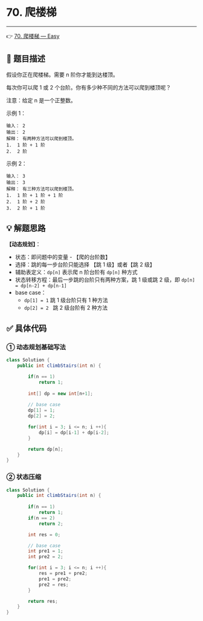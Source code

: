 # 70. 爬楼梯

---

👉 [70. 爬楼梯 — Easy](https://leetcode-cn.com/problems/climbing-stairs/)

## 📜 题目描述

假设你正在爬楼梯。需要 n 阶你才能到达楼顶。

每次你可以爬 1 或 2 个台阶。你有多少种不同的方法可以爬到楼顶呢？

注意：给定 n 是一个正整数。

示例 1：

```
输入： 2
输出： 2
解释： 有两种方法可以爬到楼顶。
1.  1 阶 + 1 阶
2.  2 阶
```

示例 2：

```
输入： 3
输出： 3
解释： 有三种方法可以爬到楼顶。
1.  1 阶 + 1 阶 + 1 阶
2.  1 阶 + 2 阶
3.  2 阶 + 1 阶
```

## 💡 解题思路 

**【动态规划】**：

- 状态：即问题中的变量 - 【爬的台阶数】
- 选择：跳的每一步台阶只能选择 【跳 1 级】或者【跳 2 级】
- 辅助表定义：`dp[n]` 表示爬 n 阶台阶有 `dp[n]` 种方式
- 状态转移方程：最后一步跳的台阶只有两种方案，跳 1 级或跳 2 级，即  `dp[n] = dp[n-2] + dp[n-1]`
- base case：
  - `dp[1] = 1` 跳 1 级台阶只有 1 种方法
  - `dp[2] = 2 ` 跳 2 级台阶有 2 种方法

## ✅  具体代码 

### ① 动态规划基础写法


```java
class Solution {
    public int climbStairs(int n) {

        if(n == 1)
            return 1;
        
		int[] dp = new int[n+1];
        
        // base case
        dp[1] = 1;
        dp[2] = 2;

        for(int i = 3; i <= n; i ++){
            dp[i] = dp[i-1] + dp[i-2];
        }

        return dp[n];
    }
}
```



### ② 状态压缩

```java
class Solution {
    public int climbStairs(int n) {
        
        if(n == 1)
            return 1;
        if(n == 2)
            return 2;

        int res = 0;

        // base case
        int pre1 = 1;
        int pre2 = 2;

        for(int i = 3; i <= n; i ++){
            res = pre1 + pre2;
            pre1 = pre2;
            pre2 = res;
        }

        return res;
    }
}
```

